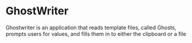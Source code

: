 # GhostWriter
Ghostwriter is an application that reads template files, called Ghosts, prompts users for values, and fills them in to either the clipboard or a file
